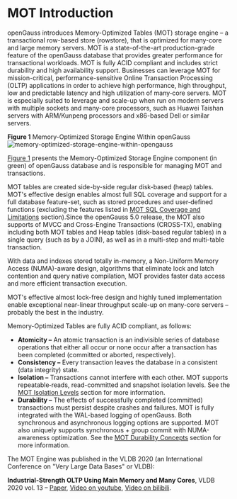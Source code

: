 # MOT Introduction<a name="EN-US_TOPIC_0270171553"></a>

openGauss introduces Memory-Optimized Tables \(MOT\) storage engine – a transactional row-based store \(rowstore\), that is optimized for many-core and large memory servers. MOT is a state-of-the-art production-grade feature of the openGauss database that provides greater performance for transactional workloads. MOT is fully ACID compliant and includes strict durability and high availability support. Businesses can leverage MOT for mission-critical, performance-sensitive Online Transaction Processing \(OLTP\) applications in order to achieve high performance, high throughput, low and predictable latency and high utilization of many‑core servers. MOT is especially suited to leverage and scale-up when run on modern servers with multiple sockets and many-core processors, such as Huawei Taishan servers with ARM/Kunpeng processors and x86-based Dell or similar servers.

**Figure  1**  Memory-Optimized Storage Engine Within openGauss<a name="fig16939193016363"></a>  
![](figures/memory-optimized-storage-engine-within-opengauss.png "memory-optimized-storage-engine-within-opengauss")

[Figure 1](#fig16939193016363)  presents the Memory-Optimized Storage Engine component \(in green\) of openGauss database and is responsible for managing MOT and transactions.

MOT tables are created side-by-side regular disk-based (heap) tables. MOT's effective design enables almost full SQL coverage and support for a full database feature-set, such as stored procedures and user‑defined functions \(excluding the features listed in  [MOT SQL Coverage and Limitations](mot-sql-coverage-and-limitations.md)  section\).Since the openGauss 5.0 release, the MOT also supports of MVCC and Cross-Engine Transactions (CROSS-TX), enabling including both MOT tables and Heap tables (disk-based regular tables) in a single query (such as by a JOIN), as well as in a multi-step and multi-table transaction.

With data and indexes stored totally in-memory, a Non-Uniform Memory Access \(NUMA\)-aware design, algorithms that eliminate lock and latch contention and query native compilation, MOT provides faster data access and more efficient transaction execution.

MOT's effective almost lock-free design and highly tuned implementation enable exceptional near-linear throughput scale-up on many-core servers – probably the best in the industry.

Memory-Optimized Tables are fully ACID compliant, as follows:

-   **Atomicity –**  An atomic transaction is an indivisible series of database operations that either all occur or none occur after a transaction has been completed \(committed or aborted, respectively\).
-   **Consistency –**  Every transaction leaves the database in a consistent \(data integrity\) state.
-   **Isolation –**  Transactions cannot interfere with each other. MOT supports repeatable‑reads, read-committed and snapshot isolation levels. See the  [MOT Isolation Levels](mot-isolation-levels.md)  section for more information.
-   **Durability –**  The effects of successfully completed \(committed\) transactions must persist despite crashes and failures. MOT is fully integrated with the WAL-based logging of openGauss. Both synchronous and asynchronous logging options are supported. MOT also uniquely supports synchronous + group commit with NUMA-awareness optimization. See the  [MOT Durability Concepts](mot-durability-concepts.md)  section for more information.

The MOT Engine was published in the VLDB 2020 (an International Conference on "Very Large Data Bases" or VLDB):

**Industrial-Strength OLTP Using Main Memory and Many Cores**,  VLDB 2020 vol. 13 – [Paper](http://www.vldb.org/pvldb/vol13/p3099-avni.pdf), [Video on youtube](https://www.youtube.com/watch?v=xcAbww6x8wo), [Video on bilibili](https://www.bilibili.com/video/BV1MA411n7ef?p=97).